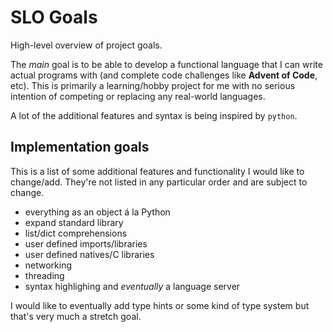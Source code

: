 # SLO Goals

High-level overview of project goals.

The _main_ goal is to be able to develop a functional language that I can write actual programs with (and complete code challenges like **Advent of Code**, etc).
This is primarily a learning/hobby project for me with no serious intention of competing or replacing any real-world languages.

A lot of the additional features and syntax is being inspired by `python`.

## Implementation goals

This is a list of some additional features and functionality I would like to change/add. They're not listed in
any particular order and are subject to change.

- everything as an object á la Python
- expand standard library
- list/dict comprehensions
- user defined imports/libraries
- user defined natives/C libraries
- networking
- threading
- syntax highlighing and _eventually_ a language server

I would like to eventually add type hints or some kind of type system but that's very much a stretch goal.
